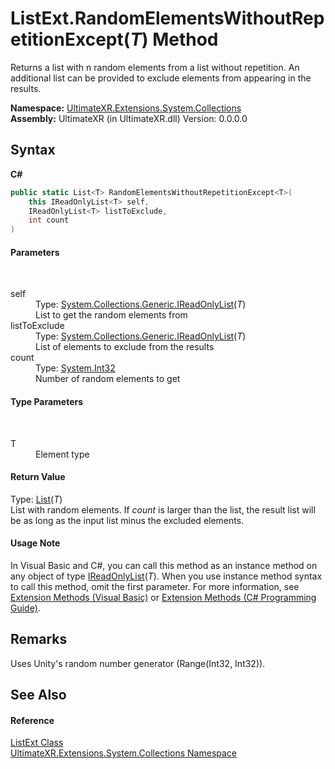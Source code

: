 # ListExt.RandomElementsWithoutRepetitionExcept(*T*) Method 
 

Returns a list with n random elements from a list without repetition. An additional list can be provided to exclude elements from appearing in the results.

**Namespace:**&nbsp;<a href="N_UltimateXR_Extensions_System_Collections">UltimateXR.Extensions.System.Collections</a><br />**Assembly:**&nbsp;UltimateXR (in UltimateXR.dll) Version: 0.0.0.0

## Syntax

**C#**<br />
``` C#
public static List<T> RandomElementsWithoutRepetitionExcept<T>(
	this IReadOnlyList<T> self,
	IReadOnlyList<T> listToExclude,
	int count
)

```


#### Parameters
&nbsp;<dl><dt>self</dt><dd>Type: <a href="https://docs.microsoft.com/dotnet/api/system.collections.generic.ireadonlylist-1" target="_blank" rel="noopener noreferrer">System.Collections.Generic.IReadOnlyList</a>(*T*)<br />List to get the random elements from</dd><dt>listToExclude</dt><dd>Type: <a href="https://docs.microsoft.com/dotnet/api/system.collections.generic.ireadonlylist-1" target="_blank" rel="noopener noreferrer">System.Collections.Generic.IReadOnlyList</a>(*T*)<br />List of elements to exclude from the results</dd><dt>count</dt><dd>Type: <a href="https://docs.microsoft.com/dotnet/api/system.int32" target="_blank" rel="noopener noreferrer">System.Int32</a><br />Number of random elements to get</dd></dl>

#### Type Parameters
&nbsp;<dl><dt>T</dt><dd>Element type</dd></dl>

#### Return Value
Type: <a href="https://docs.microsoft.com/dotnet/api/system.collections.generic.list-1" target="_blank" rel="noopener noreferrer">List</a>(*T*)<br />List with random elements. If *count* is larger than the list, the result list will be as long as the input list minus the excluded elements.

#### Usage Note
In Visual Basic and C#, you can call this method as an instance method on any object of type <a href="https://docs.microsoft.com/dotnet/api/system.collections.generic.ireadonlylist-1" target="_blank" rel="noopener noreferrer">IReadOnlyList</a>(*T*). When you use instance method syntax to call this method, omit the first parameter. For more information, see <a href="https://docs.microsoft.com/dotnet/visual-basic/programming-guide/language-features/procedures/extension-methods" target="_blank" rel="noopener noreferrer">Extension Methods (Visual Basic)</a> or <a href="https://docs.microsoft.com/dotnet/csharp/programming-guide/classes-and-structs/extension-methods" target="_blank" rel="noopener noreferrer">Extension Methods (C# Programming Guide)</a>.

## Remarks
Uses Unity's random number generator (Range(Int32, Int32)).

## See Also


#### Reference
<a href="T_UltimateXR_Extensions_System_Collections_ListExt">ListExt Class</a><br /><a href="N_UltimateXR_Extensions_System_Collections">UltimateXR.Extensions.System.Collections Namespace</a><br />
